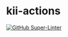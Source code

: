 # kii-actions
[![GitHub Super-Linter](https://github.com/ElenaBabunska/kii-actions/workflows/Lint%20Code%20Base/badge.svg)](https://github.com/marketplace/actions/super-linter)
